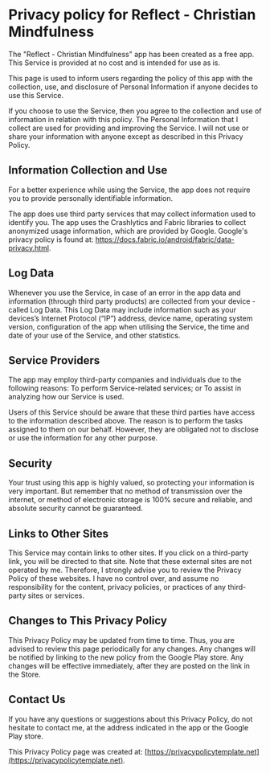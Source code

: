 # Privacy policy for Reflect - Christian Mindfulness

The "Reflect - Christian Mindfulness" app has been created as a free app. This Service is provided at no cost and is intended for use as is.

This page is used to inform users regarding the policy of this app with the collection, use, and disclosure of Personal Information if anyone decides to use this Service.

If you choose to use the Service, then you agree to the collection and use of information in relation with this policy. The Personal Information that I collect are used for providing and improving the Service. I will not use or share your information with anyone except as described in this Privacy Policy.

## Information Collection and Use

For a better experience while using the Service, the app does not require you to provide personally identifiable information.

The app does use third party services that may collect information used to identify you. The app uses the Crashlytics and Fabric libraries to collect anonymized usage information, which are provided by Google.  Google's privacy policy is found at: https://docs.fabric.io/android/fabric/data-privacy.html.

## Log Data

Whenever you use the Service, in case of an error in the app data and information (through third party products) are collected from your device - called Log Data. This Log Data may include information such as your devices’s Internet Protocol (“IP”) address, device name, operating system version, configuration of the app when utilising the Service, the time and date of your use of the Service, and other statistics.

## Service Providers

The app may employ third-party companies and individuals due to the following reasons:
To perform Service-related services; or
To assist in analyzing how our Service is used.

Users of this Service should be aware that these third parties have access to the information described above. The reason is to perform the tasks assigned to them on our behalf. However, they are obligated not to disclose or use the information for any other purpose.

## Security

Your trust using this app is highly valued, so protecting your information is very important. But remember that no method of transmission over the internet, or method of electronic storage is 100% secure and reliable, and absolute security cannot be guaranteed.

## Links to Other Sites

This Service may contain links to other sites. If you click on a third-party link, you will be directed to that site. Note that these external sites are not operated by me. Therefore, I strongly advise you to review the Privacy Policy of these websites. I have no control over, and assume no responsibility for the content, privacy policies, or practices of any third-party sites or services.

## Changes to This Privacy Policy

This Privacy Policy may be updated from time to time. Thus, you are advised to review this page periodically for any changes. Any changes will be notified by linking to the new policy from the Google Play store. Any changes will be effective immediately, after they are posted on the link in the Store.

## Contact Us

If you have any questions or suggestions about this Privacy Policy, do not hesitate to contact me, at the address indicated in the app or the Google Play store.

This Privacy Policy page was created at:
[https://privacypolicytemplate.net](https://privacypolicytemplate.net).
